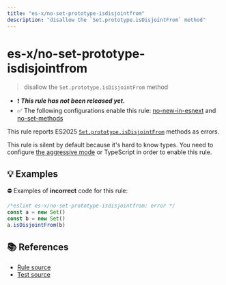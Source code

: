 ```yaml
---
title: "es-x/no-set-prototype-isdisjointfrom"
description: "disallow the `Set.prototype.isDisjointFrom` method"
---
```


# es-x/no-set-prototype-isdisjointfrom
> disallow the `Set.prototype.isDisjointFrom` method

- ❗ <badge text="This rule has not been released yet." vertical="middle" type="error"> ***This rule has not been released yet.*** </badge>
- ✅ The following configurations enable this rule: [no-new-in-esnext] and [no-set-methods]

This rule reports ES2025 [`Set.prototype.isDisjointFrom`](https://github.com/tc39/proposal-set-methods) methods as errors.

This rule is silent by default because it's hard to know types. You need to configure [the aggressive mode](../#the-aggressive-mode) or TypeScript in order to enable this rule.

## 💡 Examples

⛔ Examples of **incorrect** code for this rule:

<eslint-playground type="bad">

```js
/*eslint es-x/no-set-prototype-isdisjointfrom: error */
const a = new Set()
const b = new Set()
a.isDisjointFrom(b)
```

</eslint-playground>

## 📚 References

- [Rule source](https://github.com/eslint-community/eslint-plugin-es-x/blob/master/lib/rules/no-set-prototype-isdisjointfrom.js)
- [Test source](https://github.com/eslint-community/eslint-plugin-es-x/blob/master/tests/lib/rules/no-set-prototype-isdisjointfrom.js)

[no-new-in-esnext]: ../configs/index.md#no-new-in-esnext
[no-set-methods]: ../configs/index.md#no-set-methods
